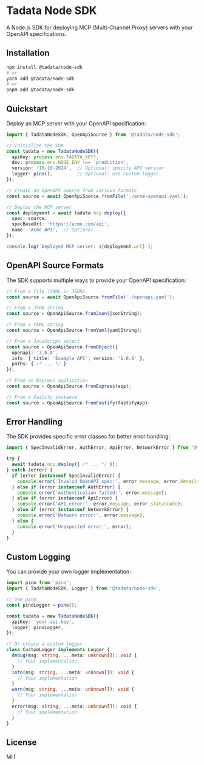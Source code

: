 # Tadata Node SDK

A Node.js SDK for deploying MCP (Multi-Channel Proxy) servers with your OpenAPI specifications.

## Installation

```bash
npm install @tadata/node-sdk
# or
yarn add @tadata/node-sdk
# or
pnpm add @tadata/node-sdk
```

## Quickstart

Deploy an MCP server with your OpenAPI specification:

```typescript
import { TadataNodeSDK, OpenApiSource } from '@tadata/node-sdk';

// Initialize the SDK
const tadata = new TadataNodeSDK({
  apiKey: process.env.TADATA_KEY!,
  dev: process.env.NODE_ENV !== 'production',
  version: '10-10-2024',  // Optional: specify API version
  logger: pino(),         // Optional: use custom logger
});

// Create an OpenAPI source from various formats
const source = await OpenApiSource.fromFile('./acme-openapi.yaml');

// Deploy the MCP server
const deployment = await tadata.mcp.deploy({
  spec: source,
  specBaseUrl: 'https://acme.com/api',
  name: 'Acme API',  // Optional
});

console.log(`Deployed MCP server: ${deployment.url}`);
```

## OpenAPI Source Formats

The SDK supports multiple ways to provide your OpenAPI specification:

```typescript
// From a file (YAML or JSON)
const source = await OpenApiSource.fromFile('./openapi.yaml');

// From a JSON string
const source = OpenApiSource.fromJson(jsonString);

// From a YAML string
const source = OpenApiSource.fromYaml(yamlString);

// From a JavaScript object
const source = OpenApiSource.fromObject({
  openapi: '3.0.0',
  info: { title: 'Example API', version: '1.0.0' },
  paths: { /* ... */ }
});

// From an Express application
const source = OpenApiSource.fromExpress(app);

// From a Fastify instance
const source = OpenApiSource.fromFastify(fastifyApp);
```

## Error Handling

The SDK provides specific error classes for better error handling:

```typescript
import { SpecInvalidError, AuthError, ApiError, NetworkError } from '@tadata/node-sdk';

try {
  await tadata.mcp.deploy({ /* ... */ });
} catch (error) {
  if (error instanceof SpecInvalidError) {
    console.error('Invalid OpenAPI spec:', error.message, error.details);
  } else if (error instanceof AuthError) {
    console.error('Authentication failed:', error.message);
  } else if (error instanceof ApiError) {
    console.error('API error:', error.message, error.statusCode);
  } else if (error instanceof NetworkError) {
    console.error('Network error:', error.message);
  } else {
    console.error('Unexpected error:', error);
  }
}
```

## Custom Logging

You can provide your own logger implementation:

```typescript
import pino from 'pino';
import { TadataNodeSDK, Logger } from '@tadata/node-sdk';

// Use pino
const pinoLogger = pino();

const tadata = new TadataNodeSDK({
  apiKey: 'your-api-key',
  logger: pinoLogger,
});

// Or create a custom logger
class CustomLogger implements Logger {
  debug(msg: string, ...meta: unknown[]): void {
    // Your implementation
  }
  info(msg: string, ...meta: unknown[]): void {
    // Your implementation
  }
  warn(msg: string, ...meta: unknown[]): void {
    // Your implementation
  }
  error(msg: string, ...meta: unknown[]): void {
    // Your implementation
  }
}
```

## License

MIT 